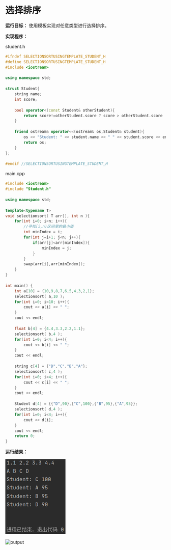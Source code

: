 # 选择排序

**运行目标：** 使用模板实现对任意类型进行选择排序。

**实现程序：**

student.h

```c++
#ifndef SELECTIONSORTUSINGTEMPLATE_STUDENT_H
#define SELECTIONSORTUSINGTEMPLATE_STUDENT_H
#include <iostream>

using namespace std;

struct Student{
    string name;
    int score;

    bool operator<(const Student& otherStudent){
        return score!=otherStudent.score ? score > otherStudent.score : name < otherStudent.name;
    }

    friend ostream& operator<<(ostream& os,Student& student){
        os << "Student: " << student.name << " " << student.score << endl;
        return os;
    }
};

#endif //SELECTIONSORTUSINGTEMPLATE_STUDENT_H
```

main.cpp

```c++
#include <iostream>
#include "Student.h"

using namespace std;

template<typename T>
void selectionsort( T arr[], int n ){
    for(int i=0; i<n; i++){
        //寻找[i,n)区间里的最小值
        int minIndex = i;
        for(int j=i+1; j<n; j++){
            if(arr[j]<arr[minIndex]){
                minIndex = j;
            }
        }
        swap(arr[i],arr[minIndex]);
    }
}

int main() {
    int a[10] = {10,9,8,7,6,5,4,3,2,1};
    selectionsort( a,10 );
    for(int i=0; i<10; i++){
        cout << a[i] << " ";
    }
    cout << endl;

    float b[4] = {4.4,3.3,2.2,1.1};
    selectionsort( b,4 );
    for(int i=0; i<4; i++){
        cout << b[i] << " ";
    }
    cout << endl;

    string c[4] = {"D","C","B","A"};
    selectionsort( c,4 );
    for(int i=0; i<4; i++){
        cout << c[i] << " ";
    }
    cout << endl;

    Student d[4] = {{"D",90},{"C",100},{"B",95},{"A",95}};
    selectionsort( d,4 );
    for(int i=0; i<4; i++){
        cout << d[i];
    }
    cout << endl;
    return 0;
}
```

**运行结果：** 

![output](https://github.com/ma-nual/C-Algorithm-practice/blob/master/2SelectionSortUsingTemplate/output.png)

![output](D:\CppLearning\2SelectionSortUsingTemplate\output.png)